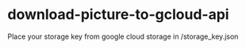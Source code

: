 # download-picture-to-gcloud-api

Place your storage key from google cloud storage in /storage_key.json
